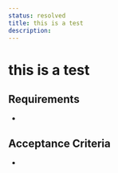 ```yaml
---
status: resolved
title: this is a test
description: 
---
```


# this is a test

## Requirements

-

## Acceptance Criteria

-
